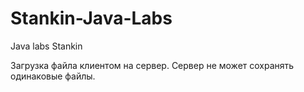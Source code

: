 # Stankin-Java-Labs
Java labs Stankin



Загрузка файла клиентом на сервер. Сервер не может сохранять одинаковые файлы. 
